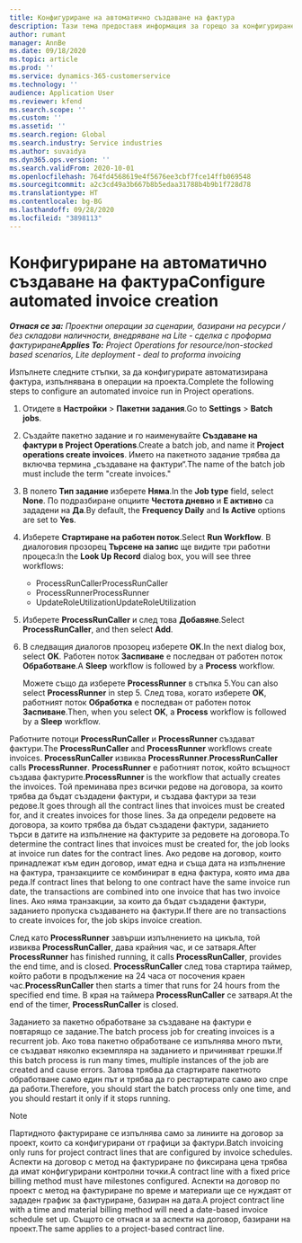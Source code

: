 ```yaml
---
title: Конфигуриране на автоматично създаване на фактура
description: Тази тема предоставя информация за горещо за конфигуриране на системата за автоматично генериране на фактури.
author: rumant
manager: AnnBe
ms.date: 09/18/2020
ms.topic: article
ms.prod: ''
ms.service: dynamics-365-customerservice
ms.technology: ''
audience: Application User
ms.reviewer: kfend
ms.search.scope: ''
ms.custom: ''
ms.assetid: ''
ms.search.region: Global
ms.search.industry: Service industries
ms.author: suvaidya
ms.dyn365.ops.version: ''
ms.search.validFrom: 2020-10-01
ms.openlocfilehash: 764fd4568619e4f5676ee3cbf7fce14ffb069548
ms.sourcegitcommit: a2c3cd49a3b667b8b5edaa31788b4b9b1f728d78
ms.translationtype: HT
ms.contentlocale: bg-BG
ms.lasthandoff: 09/28/2020
ms.locfileid: "3898113"
---
```

# <a name="configure-automated-invoice-creation"></a><span data-ttu-id="a65ee-103">Конфигуриране на автоматично създаване на фактура</span><span class="sxs-lookup"><span data-stu-id="a65ee-103">Configure automated invoice creation</span></span>

<span data-ttu-id="a65ee-104">_**Отнася се за:** Проектни операции за сценарии, базирани на ресурси / без складови наличности, внедряване на Lite - сделка с проформа фактуриране_</span><span class="sxs-lookup"><span data-stu-id="a65ee-104">_**Applies To:** Project Operations for resource/non-stocked based scenarios, Lite deployment - deal to proforma invoicing_</span></span>

<span data-ttu-id="a65ee-105">Изпълнете следните стъпки, за да конфигурирате автоматизирана фактура, изпълнявана в операции на проекта.</span><span class="sxs-lookup"><span data-stu-id="a65ee-105">Complete the following steps to configure an automated invoice run in Project operations.</span></span>

1. <span data-ttu-id="a65ee-106">Отидете в **Настройки** \> **Пакетни задания**.</span><span class="sxs-lookup"><span data-stu-id="a65ee-106">Go to **Settings** \> **Batch jobs**.</span></span>
2. <span data-ttu-id="a65ee-107">Създайте пакетно задание и го наименувайте **Създаване на фактури в Project Operations**.</span><span class="sxs-lookup"><span data-stu-id="a65ee-107">Create a batch job, and name it **Project operations create invoices**.</span></span> <span data-ttu-id="a65ee-108">Името на пакетното задание трябва да включва термина „създаване на фактури“.</span><span class="sxs-lookup"><span data-stu-id="a65ee-108">The name of the batch job must include the term "create invoices."</span></span>
3. <span data-ttu-id="a65ee-109">В полето **Тип задание** изберете **Няма**.</span><span class="sxs-lookup"><span data-stu-id="a65ee-109">In the **Job type** field, select **None**.</span></span> <span data-ttu-id="a65ee-110">По подразбиране опциите **Честота дневно** и **Е активно** са зададени на **Да**.</span><span class="sxs-lookup"><span data-stu-id="a65ee-110">By default, the **Frequency Daily** and **Is Active** options are set to **Yes**.</span></span>
4. <span data-ttu-id="a65ee-111">Изберете **Стартиране на работен поток**.</span><span class="sxs-lookup"><span data-stu-id="a65ee-111">Select **Run Workflow**.</span></span> <span data-ttu-id="a65ee-112">В диалоговия прозорец **Търсене на запис** ще видите три работни процеса:</span><span class="sxs-lookup"><span data-stu-id="a65ee-112">In the **Look Up Record** dialog box, you will see three workflows:</span></span>

    - <span data-ttu-id="a65ee-113">ProcessRunCaller</span><span class="sxs-lookup"><span data-stu-id="a65ee-113">ProcessRunCaller</span></span>
    - <span data-ttu-id="a65ee-114">ProcessRunner</span><span class="sxs-lookup"><span data-stu-id="a65ee-114">ProcessRunner</span></span>
    - <span data-ttu-id="a65ee-115">UpdateRoleUtilization</span><span class="sxs-lookup"><span data-stu-id="a65ee-115">UpdateRoleUtilization</span></span>

5. <span data-ttu-id="a65ee-116">Изберете **ProcessRunCaller** и след това **Добавяне**.</span><span class="sxs-lookup"><span data-stu-id="a65ee-116">Select **ProcessRunCaller**, and then select **Add**.</span></span>
6. <span data-ttu-id="a65ee-117">В следващия диалогов прозорец изберете **OK**.</span><span class="sxs-lookup"><span data-stu-id="a65ee-117">In the next dialog box, select **OK**.</span></span> <span data-ttu-id="a65ee-118">Работен поток **Заспиване** е последван от работен поток **Обработване**.</span><span class="sxs-lookup"><span data-stu-id="a65ee-118">A **Sleep** workflow is followed by a **Process** workflow.</span></span>

    <span data-ttu-id="a65ee-119">Можете също да изберете **ProcessRunner** в стъпка 5.</span><span class="sxs-lookup"><span data-stu-id="a65ee-119">You can also select **ProcessRunner** in step 5.</span></span> <span data-ttu-id="a65ee-120">След това, когато изберете **OK**, работният поток **Обработка** е последван от работен поток **Заспиване**.</span><span class="sxs-lookup"><span data-stu-id="a65ee-120">Then, when you select **OK**, a **Process** workflow is followed by a **Sleep** workflow.</span></span>

<span data-ttu-id="a65ee-121">Работните потоци **ProcessRunCaller** и **ProcessRunner** създават фактури.</span><span class="sxs-lookup"><span data-stu-id="a65ee-121">The **ProcessRunCaller** and **ProcessRunner** workflows create invoices.</span></span> <span data-ttu-id="a65ee-122">**ProcessRunCaller** извиква **ProcessRunner**.</span><span class="sxs-lookup"><span data-stu-id="a65ee-122">**ProcessRunCaller** calls **ProcessRunner**.</span></span> <span data-ttu-id="a65ee-123">**ProcessRunner** е работният поток, който всъщност създава фактурите.</span><span class="sxs-lookup"><span data-stu-id="a65ee-123">**ProcessRunner** is the workflow that actually creates the invoices.</span></span> <span data-ttu-id="a65ee-124">Той преминава през всички редове на договора, за които трябва да бъдат създадени фактури, и създава фактури за тези редове.</span><span class="sxs-lookup"><span data-stu-id="a65ee-124">It goes through all the contract lines that invoices must be created for, and it creates invoices for those lines.</span></span> <span data-ttu-id="a65ee-125">За да определи редовете на договора, за които трябва да бъдат създадени фактури, заданието търси в датите на изпълнение на фактурите за редовете на договора.</span><span class="sxs-lookup"><span data-stu-id="a65ee-125">To determine the contract lines that invoices must be created for, the job looks at invoice run dates for the contract lines.</span></span> <span data-ttu-id="a65ee-126">Ако редове на договор, които принадлежат към един договор, имат една и съща дата на изпълнение на фактура, транзакциите се комбинират в една фактура, която има два реда.</span><span class="sxs-lookup"><span data-stu-id="a65ee-126">If contract lines that belong to one contract have the same invoice run date, the transactions are combined into one invoice that has two invoice lines.</span></span> <span data-ttu-id="a65ee-127">Ако няма транзакции, за които да бъдат създадени фактури, заданието пропуска създаването на фактури.</span><span class="sxs-lookup"><span data-stu-id="a65ee-127">If there are no transactions to create invoices for, the job skips invoice creation.</span></span>

<span data-ttu-id="a65ee-128">След като **ProcessRunner** завърши изпълнението на цикъла, той извиква **ProcessRunCaller**, дава крайния час, и се затваря.</span><span class="sxs-lookup"><span data-stu-id="a65ee-128">After **ProcessRunner** has finished running, it calls **ProcessRunCaller**, provides the end time, and is closed.</span></span> <span data-ttu-id="a65ee-129">**ProcessRunCaller** след това стартира таймер, който работи в продължение на 24 часа от посочения краен час.</span><span class="sxs-lookup"><span data-stu-id="a65ee-129">**ProcessRunCaller** then starts a timer that runs for 24 hours from the specified end time.</span></span> <span data-ttu-id="a65ee-130">В края на таймера **ProcessRunCaller** се затваря.</span><span class="sxs-lookup"><span data-stu-id="a65ee-130">At the end of the timer, **ProcessRunCaller** is closed.</span></span>

<span data-ttu-id="a65ee-131">Заданието за пакетно обработване за създаване на фактури е повтарящо се задание.</span><span class="sxs-lookup"><span data-stu-id="a65ee-131">The batch process job for creating invoices is a recurrent job.</span></span> <span data-ttu-id="a65ee-132">Ако това пакетно обработване се изпълнява много пъти, се създават няколко екземпляра на заданието и причиняват грешки.</span><span class="sxs-lookup"><span data-stu-id="a65ee-132">If this batch process is run many times, multiple instances of the job are created and cause errors.</span></span> <span data-ttu-id="a65ee-133">Затова трябва да стартирате пакетното обработване само един път и трябва да го рестартирате само ако спре да работи.</span><span class="sxs-lookup"><span data-stu-id="a65ee-133">Therefore, you should start the batch process only one time, and you should restart it only if it stops running.</span></span>

> [!NOTE]
> <span data-ttu-id="a65ee-134">Партидното фактуриране се изпълнява само за линиите на договор за проект, които са конфигурирани от графици за фактури.</span><span class="sxs-lookup"><span data-stu-id="a65ee-134">Batch invoicing only runs for project contract lines that are configured by invoice schedules.</span></span> <span data-ttu-id="a65ee-135">Аспекти на договор с метод на фактуриране по фиксирана цена трябва да имат конфигурирани контролни точки.</span><span class="sxs-lookup"><span data-stu-id="a65ee-135">A contract line with a fixed price billing method must have milestones configured.</span></span> <span data-ttu-id="a65ee-136">Аспекти на договор по проект с метод на фактуриране по време и материали ще се нуждаят от зададен график за фактуриране, базиран на дата.</span><span class="sxs-lookup"><span data-stu-id="a65ee-136">A project contract line with a time and material billing method will need a date-based invoice schedule set up.</span></span> <span data-ttu-id="a65ee-137">Същото се отнася и за аспекти на договор, базирани на проект.</span><span class="sxs-lookup"><span data-stu-id="a65ee-137">The same applies to a project-based contract line.</span></span>     
